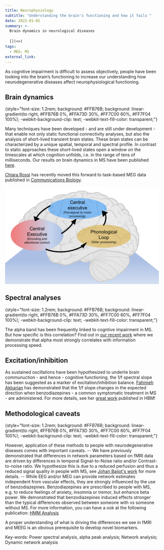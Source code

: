 ```yaml
---
title: Neurophysiology
subtitle: "Understanding the brain's functioning and how it fails "
date: 2022-01-01
summary: >-
  Brain dynamics in neurological diseases

  [](<>)
tags:
  - MEG; MS
external_link: 
---
```

As cognitive impairment is difficult to assess objectively, people have been looking into the brain’s functioning to increase our understanding how neurodegenerative diseases affect neurophysiological functioning. 

## Brain dynamics
{style="font-size: 1.2rem; background: #FFB76B; background: linear-gradient(to right, #FFB76B 0%, #FFA73D 30%, #FF7C00 60%, #FF7F04 100%); -webkit-background-clip: text; -webkit-text-fill-color: transparent;"}

Many techniques have been developed - and are still under development - that enable not only static functional connectivity analyses, but also the analysis of short-lived transient brain states. These brain states can be characterized by a unique spatial, temporal and spectral profile. In contrast to static approaches these short-lived states open a window on the timescales at which cognition unfolds, i.e. in the range of tens of milliseconds. Our results on brain dynamics in MS have been published [here](../../publication/pmid31361073/cite.bib). 

[Chiara Rossi](https://aims.research.vub.be/en/chiara-rossi) has recently moved this forward to task-based MEG data published in [Communications Biology](../../publication/pmid-37872313). 

![](../../publication/pmid-37872313/featured.png)

## Spectral analyses
{style="font-size: 1.2rem; background: #FFB76B; background: linear-gradient(to right, #FFB76B 0%, #FFA73D 30%, #FF7C00 60%, #FF7F04 100%); -webkit-background-clip: text; -webkit-text-fill-color: transparent;"}

The alpha band has been frequently linked to cogntive impairment in MS. But how specific is this correlation? Find out in [our recent work](../../publication/pmid-37326133/cite.bib) where we demonstrate that alpha most strongly correlates with information processing speed. 

## Excitation/inhibition
As sustained oscillations have been hypothesized to underlie brain communuction - and hence - cognitive functioning, the 1/f spectral slope has been suggested as a marker of excitation/inhibition balance. [Fahimeh Akbarian](https://aims.research.vub.be/en/fahimeh-akbarian) has demonstrated that the 1/f slope changes in the expected direction when benzodiazepines - a common symptomatic treatment in MS - are administered. For more details, see her [great work](../../publication/pmid-37672569) published in HBM!

## Methodological caveats
{style="font-size: 1.2rem; background: #FFB76B; background: linear-gradient(to right, #FFB76B 0%, #FFA73D 30%, #FF7C00 60%, #FF7F04 100%); -webkit-background-clip: text; -webkit-text-fill-color: transparent;"}

However, application of these methods to people with neurodegenerative diseases comes with important caveats. 
-- We have previously demonstrated that differences in network parameters based on fMRI data are driven by differences in temporal Signal-to-Noise ratio and/or Contrast-to-noise ratio. We hypothesize this is due to a reduced perfusion and thus a reduced signal quality in people with MS, see [Johan Baijot's work](../../publication/pmid-33795779/pmid-33795779.pdf) for more details.
-- While EEG and/or MEG can provide network estimates independent from vascular effects, they are strongly influenced by the use of benzodiazepines. Benzodiazepines are prescribed to people with MS, e.g. to reduce feelings of anxiety, insomnia or tremor, but enhance beta power. We demonstrated that benzodiazepines induced effects stronger than the typical differences observed between someone with vs someone without MS. For more information, you can have a ook at the following publication: [HMM Analysis](../../publication/pmid31361073/cite.bib)

A proper understanding of what is driving the differences we see in fMRI and MEEG is an obvious prerequisite to develop novel biomarkers. 

Key-words: Power spectral analysis, alpha peak analysis; Network analysis; Dynamic network analysis 